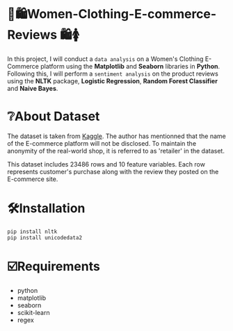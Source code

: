 # 👚🛍️Women-Clothing-E-commerce-Reviews 🛍️🚺
In this project, I will conduct a `data analysis` on a Women's Clothing E-Commerce platform using the **Matplotlib** and **Seaborn** libraries in **Python**. Following this, I will perform a `sentiment analysis` on the product reviews using the **NLTK** package, **Logistic Regression**, **Random Forest Classifier** and **Naive Bayes**.

# ❔About Dataset
The dataset is taken from [Kaggle](https://www.kaggle.com/datasets/nicapotato/womens-ecommerce-clothing-reviews). The author has mentionned that the name of the E-commerce platform will not be disclosed. To maintain the anonymity of the real-world shop, it is referred to as 'retailer' in the dataset.

This dataset includes 23486 rows and 10 feature variables. Each row represents customer's purchase along with the review they posted on the E-commerce site.

# 🛠️Installation
```
pip install nltk
pip install unicodedata2
```
# ☑️Requirements
- python
- matplotlib
- seaborn
- scikit-learn
- regex
